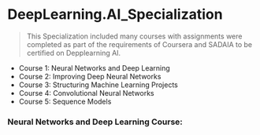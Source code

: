 # DeepLearning.AI_Specialization

>This Specialization included many courses with assignments were completed as part of the requirements of Coursera and SADAIA to be certified on Depplearning AI.




* Course 1: Neural Networks and Deep Learning
* Course 2: Improving Deep Neural Networks
* Course 3: Structuring Machine Learning Projects
* Course 4: Convolutional Neural Networks
* Course 5: Sequence Models







###  Neural Networks and Deep Learning Course: 

